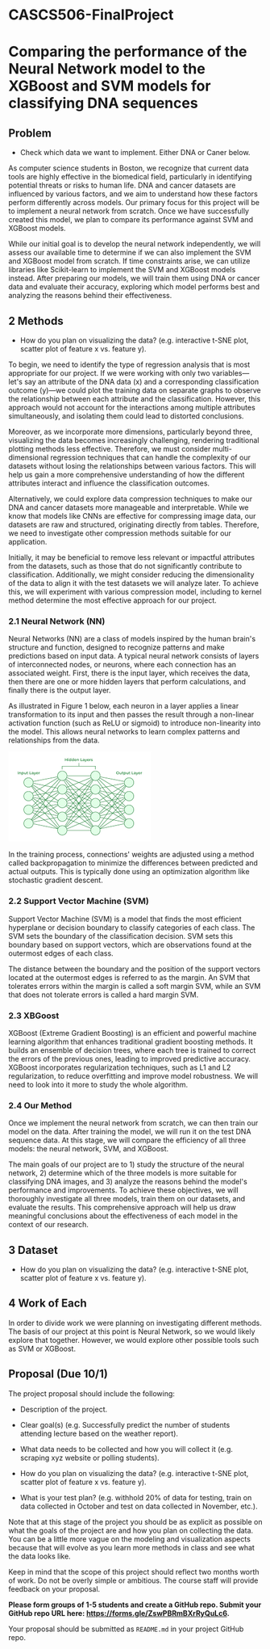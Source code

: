 # CASCS506-FinalProject

# Comparing the performance of the Neural Network model to the XGBoost and SVM models for classifying DNA sequences

## Problem
- Check which data we want to implement. Either DNA or Caner below.

As computer science students in Boston, we recognize that current data tools are highly effective in the biomedical field, particularly in identifying potential threats or risks to human life. DNA and cancer datasets are influenced by various factors, and we aim to understand how these factors perform differently across models. Our primary focus for this project will be to implement a neural network from scratch. Once we have successfully created this model, we plan to compare its performance against SVM and XGBoost models.

While our initial goal is to develop the neural network independently, we will assess our available time to determine if we can also implement the SVM and XGBoost model from scratch. If time constraints arise, we can utilize libraries like Scikit-learn to implement the SVM and XGBoost models instead. After preparing our models, we will train them using DNA or cancer data and evaluate their accuracy, exploring which model performs best and analyzing the reasons behind their effectiveness.


## 2 Methods

- How do you plan on visualizing the data? (e.g. interactive t-SNE plot, scatter plot of feature x vs. feature y).

To begin, we need to identify the type of regression analysis that is most appropriate for our project. If we were working with only two variables—let's say an attribute of the DNA data (x) and a corresponding classification outcome (y)—we could plot the training data on separate graphs to observe the relationship between each attribute and the classification. However, this approach would not account for the interactions among multiple attributes simultaneously, and isolating them could lead to distorted conclusions.

Moreover, as we incorporate more dimensions, particularly beyond three, visualizing the data becomes increasingly challenging, rendering traditional plotting methods less effective. Therefore, we must consider multi-dimensional regression techniques that can handle the complexity of our datasets without losing the relationships between various factors. This will help us gain a more comprehensive understanding of how the different attributes interact and influence the classification outcomes.

Alternatively, we could explore data compression techniques to make our DNA and cancer datasets more manageable and interpretable. While we know that models like CNNs are effective for compressing image data, our datasets are raw and structured, originating directly from tables. Therefore, we need to investigate other compression methods suitable for our application.

Initially, it may be beneficial to remove less relevant or impactful attributes from the datasets, such as those that do not significantly contribute to classification. Additionally, we might consider reducing the dimensionality of the data to align it with the test datasets we will analyze later. To achieve this, we will experiment with various compression model, including to kernel method determine the most effective approach for our project.

### 2.1 Neural Network (NN)
Neural Networks (NN) are a class of models inspired by the human brain's structure and function, designed to recognize patterns and make predictions based on input data. A typical neural network consists of layers of interconnected nodes, or neurons, where each connection has an associated weight. First, there is the input layer, which receives the data, then there are one or more hidden layers that perform calculations, and finally there is the output layer.

As illustrated in Figure 1 below, each neuron in a layer applies a linear transformation to its input and then passes the result through a non-linear activation function (such as ReLU or sigmoid) to introduce non-linearity into the model. This allows neural networks to learn complex patterns and relationships from the data.

![Neural Network](image/figure1.png)

In the training process, connections' weights are adjusted using a method called backpropagation to minimize the differences between predicted and actual outputs. This is typically done using an optimization algorithm like stochastic gradient descent.

### 2.2 Support Vector Machine (SVM)
Support Vector Machine (SVM) is a model that finds the most efficient hyperplane or decision
boundary to classify categories of each class. The SVM sets the boundary of the classification
decision. SVM sets this boundary based on support vectors, which are observations found at the
outermost edges of each class.

The distance between the boundary and the position of the support vectors located at the outermost
edges is referred to as the margin. An SVM that tolerates errors within the margin is called a soft
margin SVM, while an SVM that does not tolerate errors is called a hard margin SVM.

### 2.3 XBGoost 
XGBoost (Extreme Gradient Boosting) is an efficient and powerful machine learning algorithm that enhances traditional gradient boosting methods. It builds an ensemble of decision trees, where each tree is trained to correct the errors of the previous ones, leading to improved predictive accuracy. XGBoost incorporates regularization techniques, such as L1 and L2 regularization, to reduce overfitting and improve model robustness. We will need to look into it more to study the whole algorithm.

### 2.4 Our Method
Once we implement the neural network from scratch, we can then train our model on the data. After training the model, we will run it on the test DNA sequence data. At this stage, we will compare the efficiency of all three models: the neural network, SVM, and XGBoost.

The main goals of our project are to 1) study the structure of the neural network, 2) determine which of the three models is more suitable for classifying DNA images, and 3) analyze the reasons behind the model's performance and improvements. To achieve these objectives, we will thoroughly investigate all three models, train them on our datasets, and evaluate the results. This comprehensive approach will help us draw meaningful conclusions about the effectiveness of each model in the context of our research.


## 3 Dataset
- How do you plan on visualizing the data? (e.g. interactive t-SNE plot, scatter plot of feature x vs. feature y).


<!-- We’re looking to use at least 3 datasets. The first dataset that we’re going to use to train our model
comes from Kaggle. There are 1460 rows of training data and 2919 rows of testing data in this dataset.
It is almost a 1:2 ratio. This dataset is incredibly verbose as it has roughly 80 different columns. We
can analyze the differences in results based on the selected attributes and diversify the combinations
of attributes chosen to increase accuracy.

From there, we still need to use two more datasets which we can use as input to analyze the variation
in prices of homes in different cities. It is possible to change these datasets whether we want to see
different cities or need a more accurate train dataset. However, the datasets we want to use are, firstly,
the Paris Housing Price Prediction , and the Chicago House Price dataset. Although one dataset has
more data sets while the other dataset has fewer data sets than the House Price Dataset, I believe we
can test how the number of dataset affects the accuracy. Also, with 17 and 9 columns respectively,
they have fewer attributes than the House Price Datas. Hence, we should carefully select the attributes
corresponding to the model trained on the House Price Dataset for testing.

Using this House Price Dataset-trained model, we plan to test the two datasets and examine the
differences between predicted and actual house prices in Paris and Chicago. Additionally, we aim to
analyze how house prices of similar specifications vary depending on location. -->

## 4 Work of Each
In order to divide work we were planning on investigating different methods. The basis of our project
at this point is Neural Network, so we would likely explore that together. However, we would explore other
possible tools such as SVM or XGBoost.

## Proposal (Due 10/1)

The project proposal should include the following:

- Description of the project.
  
- Clear goal(s) (e.g. Successfully predict the number of students attending lecture based on the weather report).
  
- What data needs to be collected and how you will collect it (e.g. scraping xyz website or polling students).
  
  
- How do you plan on visualizing the data? (e.g. interactive t-SNE plot, scatter plot of feature x vs. feature y).
  
- What is your test plan? (e.g. withhold 20% of data for testing, train on data collected in October and test on data collected in November, etc.).

Note that at this stage of the project you should be as explicit as possible on what the goals of the project are and how you plan on collecting the data. You can be a little more vague on the modeling and visualization aspects because that will evolve as you learn more methods in class and see what the data looks like.

Keep in mind that the scope of this project should reflect two months worth of work. Do not be overly simple or ambitious. The course staff will provide feedback on your proposal.

**Please form groups of 1-5 students and create a GitHub repo. Submit your GitHub repo URL here: https://forms.gle/ZswPBRmBXrRyQuLc6.**

Your proposal should be submitted as `README.md` in your project GitHub repo.


